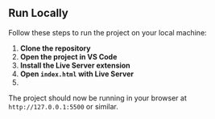 ## Run Locally

Follow these steps to run the project on your local machine:

1. **Clone the repository**
2. **Open the project in VS Code**
3. **Install the Live Server extension**
4. **Open `index.html` with Live Server**
5. 
The project should now be running in your browser at `http://127.0.0.1:5500` or similar.
